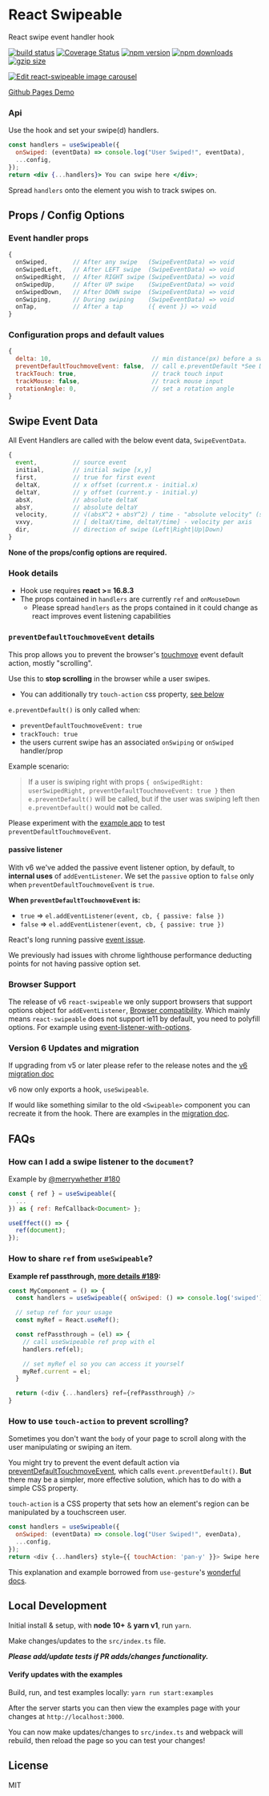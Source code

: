 # React Swipeable

React swipe event handler hook

[![build status](https://img.shields.io/travis/FormidableLabs/react-swipeable/master.svg?style=flat-square)](https://travis-ci.org/FormidableLabs/react-swipeable) [![Coverage Status](https://img.shields.io/coveralls/FormidableLabs/react-swipeable/master.svg?style=flat-square)](https://coveralls.io/github/FormidableLabs/react-swipeable?branch=master) [![npm version](https://img.shields.io/npm/v/react-swipeable.svg?style=flat-square)](https://www.npmjs.com/package/react-swipeable) [![npm downloads](https://img.shields.io/npm/dm/react-swipeable.svg?style=flat-square)](https://www.npmjs.com/package/react-swipeable) [![gzip size](https://flat.badgen.net/bundlephobia/minzip/react-swipeable)](https://bundlephobia.com/result?p=react-swipeable)

[![Edit react-swipeable image carousel](https://codesandbox.io/static/img/play-codesandbox.svg)](https://codesandbox.io/s/react-swipeable-image-carousel-hben8?file=/src/Carousel.js)

[Github Pages Demo](http://formidablelabs.github.io/react-swipeable/)

### Api

Use the hook and set your swipe(d) handlers.

```jsx
const handlers = useSwipeable({
  onSwiped: (eventData) => console.log("User Swiped!", eventData),
  ...config,
});
return <div {...handlers}> You can swipe here </div>;
```

Spread `handlers` onto the element you wish to track swipes on.

## Props / Config Options

### Event handler props

```js
{
  onSwiped,       // After any swipe   (SwipeEventData) => void
  onSwipedLeft,   // After LEFT swipe  (SwipeEventData) => void
  onSwipedRight,  // After RIGHT swipe (SwipeEventData) => void
  onSwipedUp,     // After UP swipe    (SwipeEventData) => void
  onSwipedDown,   // After DOWN swipe  (SwipeEventData) => void
  onSwiping,      // During swiping    (SwipeEventData) => void
  onTap,          // After a tap       ({ event }) => void
}
```

### Configuration props and default values

```js
{
  delta: 10,                            // min distance(px) before a swipe starts
  preventDefaultTouchmoveEvent: false,  // call e.preventDefault *See Details*
  trackTouch: true,                     // track touch input
  trackMouse: false,                    // track mouse input
  rotationAngle: 0,                     // set a rotation angle
}
```

## Swipe Event Data

All Event Handlers are called with the below event data, `SwipeEventData`.

```js
{
  event,          // source event
  initial,        // initial swipe [x,y]
  first,          // true for first event
  deltaX,         // x offset (current.x - initial.x)
  deltaY,         // y offset (current.y - initial.y)
  absX,           // absolute deltaX
  absY,           // absolute deltaY
  velocity,       // √(absX^2 + absY^2) / time - "absolute velocity" (speed)
  vxvy,           // [ deltaX/time, deltaY/time] - velocity per axis
  dir,            // direction of swipe (Left|Right|Up|Down)
}
```

**None of the props/config options are required.**

### Hook details

- Hook use requires **react >= 16.8.3**
- The props contained in `handlers` are currently `ref` and `onMouseDown`
  - Please spread `handlers` as the props contained in it could change as react improves event listening capabilities

### `preventDefaultTouchmoveEvent` details

This prop allows you to prevent the browser's [touchmove](https://developer.mozilla.org/en-US/docs/Web/Events/touchmove) event default action, mostly "scrolling".

Use this to **stop scrolling** in the browser while a user swipes.
- You can additionally try `touch-action` css property, [see below](#how-to-use-touch-action-to-prevent-scrolling)

`e.preventDefault()` is only called when:
  - `preventDefaultTouchmoveEvent: true`
  - `trackTouch: true`
  - the users current swipe has an associated `onSwiping` or `onSwiped` handler/prop

Example scenario:
> If a user is swiping right with props `{ onSwipedRight: userSwipedRight, preventDefaultTouchmoveEvent: true }` then `e.preventDefault()` will be called, but if the user was swiping left then `e.preventDefault()` would **not** be called.

Please experiment with the [example app](http://formidablelabs.github.io/react-swipeable/) to test `preventDefaultTouchmoveEvent`.

#### passive listener
With v6 we've added the passive event listener option, by default, to **internal uses** of `addEventListener`. We set the `passive` option to `false` only when `preventDefaultTouchmoveEvent` is `true`.

**When `preventDefaultTouchmoveEvent` is:**
  - `true`  => `el.addEventListener(event, cb, { passive: false })`
  - `false` => `el.addEventListener(event, cb, { passive: true })`

React's long running passive [event issue](https://github.com/facebook/react/issues/6436).

We previously had issues with chrome lighthouse performance deducting points for not having passive option set.

### Browser Support

The release of v6 `react-swipeable` we only support browsers that support options object for `addEventListener`, [Browser compatibility](https://developer.mozilla.org/en-US/docs/Web/API/EventTarget/addEventListener#Browser_compatibility). Which mainly means `react-swipeable` does not support ie11 by default, you need to polyfill options. For example using [event-listener-with-options](https://github.com/Macil/event-listener-with-options).

### Version 6 Updates and migration

If upgrading from v5 or later please refer to the release notes and the [v6 migration doc](./migration.md)

v6 now only exports a hook, `useSwipeable`.

If would like something similar to the old `<Swipeable>` component you can recreate it from the hook. There are examples in the [migration doc](./migration.md#swipeable-component-examples).

## FAQs

### How can I add a swipe listener to the `document`?
Example by [@merrywhether #180](https://github.com/FormidableLabs/react-swipeable/issues/180#issuecomment-649677983)
```js
const { ref } = useSwipeable({
  ...
}) as { ref: RefCallback<Document> };

useEffect(() => {
  ref(document);
});
```

### How to share `ref` from `useSwipeable`?

**Example ref passthrough, [more details #189](https://github.com/FormidableLabs/react-swipeable/issues/189#issuecomment-656302682):**
```js
const MyComponent = () => {
  const handlers = useSwipeable({ onSwiped: () => console.log('swiped') })

  // setup ref for your usage
  const myRef = React.useRef();

  const refPassthrough = (el) => {
    // call useSwipeable ref prop with el
    handlers.ref(el);

    // set myRef el so you can access it yourself
    myRef.current = el;
  }

  return (<div {...handlers} ref={refPassthrough} />
}
```

### How to use `touch-action` to prevent scrolling?

Sometimes you don't want the `body` of your page to scroll along with the user manipulating or swiping an item.

You might try to prevent the event default action via [preventDefaultTouchmoveEvent](#preventdefaulttouchmoveevent-details), which calls `event.preventDefault()`. **But** there may be a simpler, more effective solution, which has to do with a simple CSS property.

`touch-action` is a CSS property that sets how an element's region can be manipulated by a touchscreen user.

```js
const handlers = useSwipeable({
  onSwiped: (eventData) => console.log("User Swiped!", evenData),
  ...config,
});
return <div {...handlers} style={{ touchAction: 'pan-y' }}> Swipe here </div>;
```
This explanation and example borrowed from `use-gesture`'s [wonderful docs](https://use-gesture.netlify.app/docs/extras/#touch-action).

## Local Development

Initial install & setup, with **node 10+** & **yarn v1**, run `yarn`.

Make changes/updates to the `src/index.ts` file.

**_Please add/update tests if PR adds/changes functionality._**

#### Verify updates with the examples

Build, run, and test examples locally:
`yarn run start:examples`

After the server starts you can then view the examples page with your changes at `http://localhost:3000`.

You can now make updates/changes to `src/index.ts` and webpack will rebuild, then reload the page so you can test your changes!

## License

MIT
